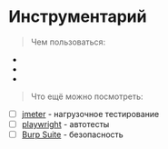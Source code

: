 # Инструментарий

> Чем пользоваться:
-
-
-

> Что ещё можно посмотреть:
- [ ] [jmeter](https://jmeter.apache.org/) - нагрузочное тестирование
- [ ] [playwright](https://playwright.dev/) - автотесты
- [ ] [Burp Suite](https://portswigger.net/) - безопасность
